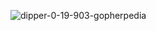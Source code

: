 ![dipper-0-19-903-gopherpedia](https://user-images.githubusercontent.com/11328666/64134212-9d7d8f80-cde4-11e9-96d9-d35903fce915.png)
